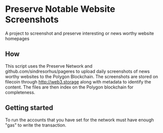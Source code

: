 # Preserve Notable Website Screenshots

A project to screenshot and preserve interesting or news worthy website homepages

## How

This script uses the Preserve Network and github.com/sindresorhus/pageres to upload daily screenshots of news worthy websites to the Polygon Blockchain. The screenshots are stored on filecoin through http://web3.storage along with metadata to identify the content. The files are then index on the Polygon blockchain for completeness.

## Getting started

To run the accounts that you have set for the network must have enough "gas" to write the transaction.
